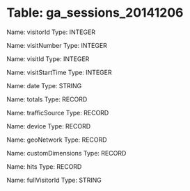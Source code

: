 Table: ga_sessions_20141206
===========================

Name: visitorId
Type: INTEGER

Name: visitNumber
Type: INTEGER

Name: visitId
Type: INTEGER

Name: visitStartTime
Type: INTEGER

Name: date
Type: STRING

Name: totals
Type: RECORD

Name: trafficSource
Type: RECORD

Name: device
Type: RECORD

Name: geoNetwork
Type: RECORD

Name: customDimensions
Type: RECORD

Name: hits
Type: RECORD

Name: fullVisitorId
Type: STRING

